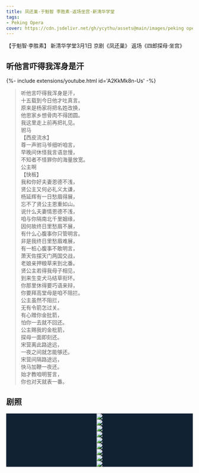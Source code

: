 ```yaml
---
title: 凤还巢·于魁智 李胜素·返场坐宫·新清华学堂
tags: 
- Peking Opera
cover: https://cdn.jsdelivr.net/gh/ycythu/assets@main/images/peking opera/cover/20220301.jpg
---
```


【于魁智·李胜素】 新清华学堂3月1日 京剧《凤还巢》 返场《四郎探母·坐宫》

<!--more-->

## 听他言吓得我浑身是汗

<div>{%- include extensions/youtube.html id='A2KkMk8n-Us' -%}</div>

> 听他言吓得我浑身是汗，  
> 十五载到今日他才吐真言。    
> 原来是杨家将把名姓改换，   
> 他思家乡想骨肉不得团圆。    
> 我这里走上前再把礼见。   
> 驸马  
> 【西皮流水】  
> 尊一声驸马爷细听咱言，   
> 早晚间休怪我言语怠慢，   
> 不知者不怪罪你的海量放宽。      
> 公主啊     
> 【快板】    
> 我和你好夫妻恩德不浅，   
> 贤公主又何必礼义太谦，   
> 杨延辉有一日愁眉得展，   
> 忘不了贤公主恩重如山。   
> 说什么夫妻情恩德不浅，   
> 咱与你隔南北千里姻缘，   
> 因何故终日里愁眉不展，   
> 有什么心腹事你只管明言。   
> 非是我终日里愁眉难展，  
> 有一桩心腹事不敢明言，  
> 萧天佐摆天门两国交战，  
> 老娘亲押粮草来到北番。   
> 贤公主若得我母子相见，   
> 到来生变犬马结草衔环。    
> 你那里休得要巧语来辩，   
> 你要拜高堂母是咱不阻拦。    
> 公主虽然不阻拦，  
> 无有令箭怎过关。     
> 有心赠你金批箭，   
> 怕你一去就不回还。    
> 公主赐我的金枇箭，  
> 探母一面即刻还。   
> 宋营离此路途远，  
> 一夜之间就怎能够还。    
> 宋营间隔路途远，     
> 快马加鞭一夜还。    
> 始才教咱明誓言，  
> 你也对天就表一番。  

## 剧照

<style>
  .swiper-demo {
    height: 600px;
  }
  .swiper-demo .swiper__slide {
    display: flex;
    justify-content: center;   
    font-size: 3rem;
    color: #fff;
  }
  .swiper-demo--image .swiper__slide:nth-child(n) {
    background-color: #123;
  }
  img {
    object-fit: contain;
  }
</style>

<div class="swiper my-3 swiper-demo swiper-demo--image swiper-demo--0">
	<div class="swiper__wrapper">
		<div class="swiper__slide"><img class="lightbox-ignore" src="https://cdn.jsdelivr.net/gh/ycythu/assets@main/images/peking opera/20220301/194851.jpg"/></div>
		<div class="swiper__slide"><img class="lightbox-ignore" src="https://cdn.jsdelivr.net/gh/ycythu/assets@main/images/peking opera/20220301/211033.jpg"/></div>
		<div class="swiper__slide"><img class="lightbox-ignore" src="https://cdn.jsdelivr.net/gh/ycythu/assets@main/images/peking opera/20220301/211036.jpg"/></div>
    <div class="swiper__slide"><img class="lightbox-ignore" src="https://cdn.jsdelivr.net/gh/ycythu/assets@main/images/peking opera/20220301/213323.jpg"/></div>
    <div class="swiper__slide"><img class="lightbox-ignore" src="https://cdn.jsdelivr.net/gh/ycythu/assets@main/images/peking opera/20220301/213325.jpg"/></div>
    <div class="swiper__slide"><img class="lightbox-ignore" src="https://cdn.jsdelivr.net/gh/ycythu/assets@main/images/peking opera/20220301/215941.jpg"/></div>
    <div class="swiper__slide"><img class="lightbox-ignore" src="https://cdn.jsdelivr.net/gh/ycythu/assets@main/images/peking opera/20220301/215945.jpg"/></div>
    <div class="swiper__slide"><img class="lightbox-ignore" src="https://cdn.jsdelivr.net/gh/ycythu/assets@main/images/peking opera/20220301/215949.jpg"/></div>
    <div class="swiper__slide"><img class="lightbox-ignore" src="https://cdn.jsdelivr.net/gh/ycythu/assets@main/images/peking opera/20220301/215956.jpg"/></div>
	</div>
	<div class="swiper__button swiper__button--prev fas fa-chevron-left"></div>
	<div class="swiper__button swiper__button--next fas fa-chevron-right"></div>
</div>

<script>
  {%- include scripts/lib/swiper.js -%}
  var SOURCES = window.TEXT_VARIABLES.sources;
  window.Lazyload.js(SOURCES.jquery, function() {
    $('.swiper-demo--0').swiper();
  });
</script>